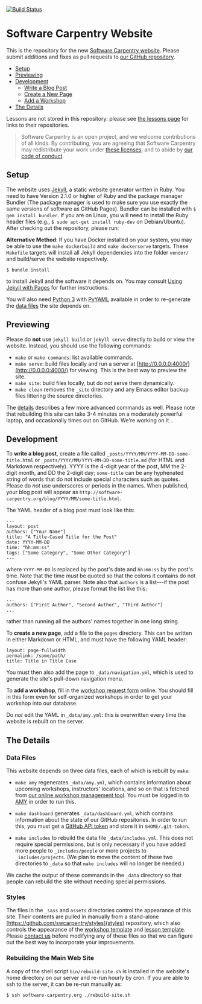 [![Build Status](https://travis-ci.org/swcarpentry/website.svg?branch=gh-pages)](https://travis-ci.org/swcarpentry/website)

# Software Carpentry Website

This is the repository for the new [Software Carpentry website](http://software-carpentry.org).
Please submit additions and fixes as pull requests to [our GitHub repository](https://github.com/swcarpentry/website).

*   [Setup](#setup)
*   [Previewing](#previewing)
*   [Development](#development)
    *   [Write a Blog Post](#blog)
    *   [Create a New Page](#page)
    *   [Add a Workshop](#workshop)
*   [The Details](#details)

Lessons are not stored in this repository:
please see [the lessons page](http://software-carpentry.org/lessons/)
for links to their repositories.

> Software Carpentry is an open project,
> and we welcome contributions of all kinds.
> By contributing,
> you are agreeing that Software Carpentry may redistribute your work
> under [these licenses](http://software-carpentry.org/license/),
> and to abide by [our code of conduct](http://software-carpentry.org/conduct/).

## Setup <a name="setup"></a>

The website uses [Jekyll](http://jekyllrb.com/), a static website generator written in Ruby.
You need to have Version 2.1.0 or higher of Ruby and the package manager Bundler (The package manager is used to make sure you use exactly the same versions of software as GitHub Pages).
Bundler can be installed with `$ gem install bundler`.
If you are on Linux, you will need to install the Ruby header files (e.g., `$ sudo apt-get install ruby-dev` on Debian/Ubuntu).
After checking out the repository, please run:

**Alternative Method**: If you have Docker installed on your system, you may be able to use the `make dockerbuild` and `make dockerserve` targets. These `Makefile` targets will install all Jekyll dependencies into the folder `vendor/` and build/serve the website respectively.

```
$ bundle install
```

to install Jekyll and the software it depends on.
You may consult [Using Jekyll with Pages](https://help.github.com/articles/using-jekyll-with-pages/) for further instructions.

You will also need [Python 3](http://python.org/) with
[PyYAML](https://pypi.python.org/pypi/PyYAML/) available in order to
re-generate the [data files](#details) the site depends on.

## Previewing <a name="previewing"></a>

Please do **not** use `jekyll build` or `jekyll serve` directly to build or view the website.
Instead, you should use the following commands:

*   `make` or `make commands`: list available commands.
*   `make serve`: build files locally and run a server at [http://0.0.0.0:4000/](http://0.0.0.0:4000/) for viewing.
    This is the best way to preview the site.
*   `make site`: build files locally, but do not serve them dynamically.
*   `make clean` removes the `_site` directory and any Emacs editor backup files littering the source directories.

The [details](#details) describes a few more advanced commands as well.
Please note that rebuilding this site can take 3-4 minutes on a moderately powerful laptop,
and occasionally times out on GitHub.
We're working on it...

## Development <a name="development"></a>

<a name="blog"></a>
To **write a blog post**,
create a file called `_posts/YYYY/MM/YYYY-MM-DD-some-title.html` or  `_posts/YYYY/MM/YYYY-MM-DD-some-title.md`
(for HTML and Markdown respectively).
YYYY is the 4-digit year of the post, MM the 2-digit month, and DD the 2-digit day;
`some-title` can be any hyphenated string of words that do not include special characters such as quotes.
Please do *not* use underscores or periods in the names.
When published,
your blog post will appear as `http://software-carpentry.org/blog/YYYY/MM/some-title.html`.

The YAML header of a blog post must look like this:

~~~
---
layout: post
authors: ["Your Name"]
title: "A Title-Cased Title for the Post"
date: YYYY-MM-DD
time: "hh:mm:ss"
tags: ["Some Category", "Some Other Category"]
---
~~~

where `YYYY-MM-DD` is replaced by the post's date and `hh:mm:ss` by the post's time.
Note that the time *must* be quoted so that the colons it contains do not confuse Jekyll's YAML parser.
Note also that `authors` is a list---if the post has more than one author,
please format the list like this:

~~~
...
authors: ["First Author", "Second Author", "Third Author"]
...
~~~

rather than running all the authors' names together in one long string.

<a name="page"></a>
To **create a new page**,
add a file to the `pages` directory.
This can be written in either Markdown or HTML,
and must have the following YAML header:

~~~
layout: page-fullwidth
permalink: /some/path/
title: Title in Title Case
~~~

You must then also add the page to `_data/navigation.yml`,
which is used to generate the site's pull-down navigation menu.

<a name="workshop"></a>
To **add a workshop**,
fill in the [workshop request form](https://amy.carpentries.org/workshops/swc/request/) online.
You should fill in this form even for self-organized workshops in order to get your workshop into our database.

Do *not* edit the YAML in `_data/amy.yml`:
this is overwritten every time the website is rebuilt on the server.

## The Details <a name="details"></a>

### Data Files

This website depends on three data files,
each of which is rebuilt by `make`:

*   `make amy` regenerates `_data/amy.yml`,
    which contains information about upcoming workshops, instructors' locations, and so on
    that is fetched from [our online workshop management tool](https://github.com/swcarpentry/amy/).
    You must be logged in to [AMY](http://amy.carpentries.org) in order to run this.

*   `make dashboard` generates `_data/dashboard.yml`,
    which contains information about the state of our GitHub repositories.
    In order to run this,
    you must get a [GitHub API token](https://github.com/blog/1509-personal-api-tokens)
    and store it in `$HOME/.git-token`.

*   `make includes` to rebuild the data file `_data/includes.yml`.
    This does not require special permissions,
    but is only necessary if you have added more people to `_includes/people` or more projects to `_includes/projects`.
    (We plan to move the content of these two directories to `_data` so that `make includes` will no longer be needed.)

We cache the output of these commands in the `_data` directory
so that people can rebuild the site without needing special permissions.

### Styles

The files in the `_sass` and `assets` directories control the appearance of this site.
Their contents are pulled in manually from a stand-alone [https://github.com/swcarpentry/styles](styles) repository,
which also controls the appearance of
the [workshop template](https://github.com/swcarpentry/workshop-template)
and [lesson template](https://github.com/swcarpentry/lesson-template).
Please [contact us](mailto:admin@software-carpentry.org) before modifying any of these files
so that we can figure out the best way to incorporate your improvements.

### Rebuilding the Main Web Site

A copy of the shell script `bin/rebuild-site.sh` is installed in the website's home directory on our server
and re-run hourly by cron.
If you are able to ssh to the server,
it can be re-run manually as:

~~~
$ ssh software-carpentry.org ./rebuild-site.sh
~~~
